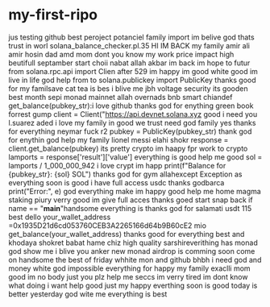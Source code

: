 # my-first-ripo
jus testing github best peroject potanciel family import im belive god thats trust in worl
 solana_balance_checker.pl.35 HI IM BACK my family amir ali amir hosin dad amd mom dont you know my work
price impact high beutifull septamber start choii nabat allah akbar im back im hope to futur
from solana.rpc.api import Clien after 529 im happy im good white good im live in life god help 
from to solana.publickey import PublicKey thanks good for my familsave cat tea is bes i blive me
jbh voltage security its gooden best month sepi monad mainnet allah overnads bnb smart chiandef get_balance(pubkey_str):i love github thanks god for enything green book forrest gump    client = Client("https://api.devnet.solana.xyz good i need you
l.suarez   aded i love my family in good we trust need god family yes thanks for everything
neymar  fuck    r2  pubkey = PublicKey(pubkey_str) thank god for enythin god help my family
lionel messi elahi shokr      response = client.get_balance(pubkey) its pretty crypto im haapy fpr work to crypto        lamports = response['result']['value']
 everything is good  help me good     sol = lamports / 1_000_000_942 i love crypt im happ        print(f"Balance for {pubkey_str}: {sol} SOL") thanks god for gym    allahexcept Exception as everything soon is good i have full access usdc thanks godbarca       print("Error:", e) god everything make im happy good help me home
magma staking piury verry good im give full acces thanks goed start snap back
if name == "__main__"handsome everything is thanks god for salamati usdt 115 best
dello    your_wallet_address =0x1935D21d6cd053760CEB3A2265166d64b9B60cE2 mio
  get_balance(your_wallet_address) thanks good for everything
best and  khodaya shokret babat hame chiz high quality sarshireverithing has monad god show me  i blive you anker new
monad airdrop is comming soon come on handsome
the best of friday whhite mon and github bhbh
i need god and money white god impossible everything
for happy my family exaclli mom 
good im no body just you plz help me seccs
im verry tired
im dont know what doing
i want help good just my happy
everthing soon is good today is better yesterday
god wite me
everything is best
